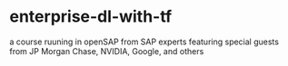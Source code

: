 # enterprise-dl-with-tf
a course ruuning in openSAP from SAP experts featuring special guests from JP Morgan Chase, NVIDIA, Google, and others
